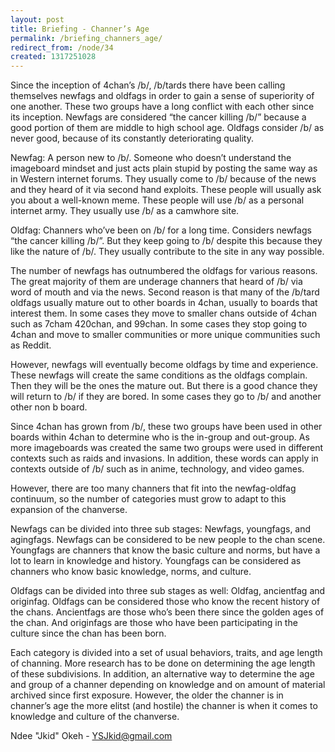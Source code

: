 ```yaml
---
layout: post
title: Briefing - Channer’s Age
permalink: /briefing_channers_age/
redirect_from: /node/34
created: 1317251028
---
```

Since the inception of 4chan’s /b/, /b/tards there have been calling themselves newfags and oldfags in order to gain a sense of superiority of one another. These two groups have a long conflict with each other since its inception. Newfags are considered “the cancer killing /b/” because a good portion of them are middle to high school age. Oldfags consider /b/ as never good, because of its constantly deteriorating quality. 

Newfag: A person new to /b/. Someone who doesn’t understand the imageboard mindset and just acts plain stupid by posting the same way as in Western internet forums.  They usually come to /b/ because of the news and they heard of it via second hand exploits. These people will usually ask you about a well-known meme. These people will use /b/ as a personal internet army. They usually use /b/ as a camwhore site.

Oldfag: Channers who’ve been on /b/ for a long time. Considers newfags “the cancer killing /b/”. But they keep going to /b/ despite this because they like the nature of /b/. They usually contribute to the site in any way possible.

The number of newfags has outnumbered the oldfags for various reasons. The great majority of them are underage channers that heard of /b/ via word of mouth and via the news. Second reason is that many of the /b/tard oldfags usually mature out to other boards in 4chan, usually to boards that interest them. In some cases they move to smaller chans outside of 4chan such as 7cham 420chan, and 99chan. In some cases they stop going to 4chan and move to smaller communities or more unique communities such as Reddit. 

However, newfags will eventually become oldfags by time and experience. These newfags will create the same conditions as the oldfags complain. Then they will be the ones the mature out. But there is a good chance they will return to /b/ if they are bored. In some cases they go to /b/ and another other non b board.

Since 4chan has grown from /b/, these two groups have been used in other boards within 4chan to determine who is the in-group and out-group. As more imageboards was created the same two groups were used in different contexts such as raids and invasions. In addition, these words can apply in contexts outside of /b/ such as in anime, technology, and video games.

However, there are too many channers that fit into the newfag-oldfag continuum, so the number of categories must grow to adapt to this expansion of the chanverse. 

Newfags can be divided into three sub stages: Newfags, youngfags, and agingfags. Newfags can be considered to be new people to the chan scene. Youngfags are channers that know the basic culture and norms, but have a lot to learn in knowledge and history. Youngfags can be considered as channers who know basic knowledge, norms, and culture.

Oldfags can be divided into three sub stages as well: Oldfag, ancientfag and originfag. Oldfags can be considered those who know the recent history of the chans. Ancientfags are those who’s been there since the golden ages of the chan. And originfags are those who have been participating in the culture since the chan has been born.

Each category is divided into a set of usual behaviors, traits, and age length of channing. More research has to be done on determining the age length of these subdivisions. In addition, an alternative way to determine the age and group of a channer depending on knowledge and on amount of material archived since first exposure. However, the older the channer is in channer’s age the more elitst (and hostile) the channer is when it comes to knowledge and culture of the chanverse.

Ndee "Jkid" Okeh - YSJkid@gmail.com
